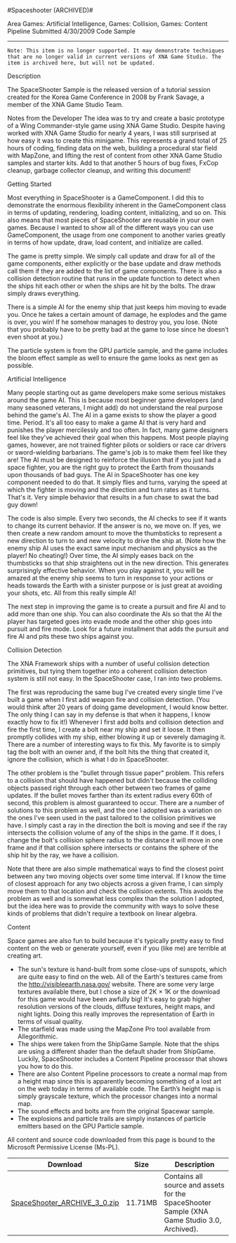 #Spaceshooter (ARCHIVED)#

Area
Games: Artificial Intelligence, Games: Collision, Games: Content Pipeline
Submitted
4/30/2009
Code Sample

---

    Note: This item is no longer supported. It may demonstrate techniques that are no longer valid in current versions of XNA Game Studio. The item is archived here, but will not be updated.

Description

The SpaceShooter Sample is the released version of a tutorial session created for the Korea Game Conference in 2008 by Frank Savage, a member of the XNA Game Studio Team.

Notes from the Developer
The idea was to try and create a basic prototype of a Wing Commander-style game using XNA Game Studio. Despite having worked with XNA Game Studio for nearly 4 years, I was still surprised at how easy it was to create this minigame. This represents a grand total of 25 hours of coding, finding data on the web, building a procedural star field with MapZone, and lifting the rest of content from other XNA Game Studio samples and starter kits. Add to that another 5 hours of bug fixes, FxCop cleanup, garbage collector cleanup, and writing this document!


Getting Started

Most everything in SpaceShooter is a GameComponent. I did this to demonstrate the enormous flexibility inherent in the GameComponent class in terms of updating, rendering, loading content, initializing, and so on. This also means that most pieces of SpaceShooter are reusable in your own games. Because I wanted to show all of the different ways you can use GameComponent, the usage from one component to another varies greatly in terms of how update, draw, load content, and initialize are called.

The game is pretty simple. We simply call update and draw for all of the game components, either explicitly or the base update and draw methods call them if they are added to the list of game components. There is also a collision detection routine that runs in the update function to detect when the ships hit each other or when the ships are hit by the bolts. The draw simply draws everything.

There is a simple AI for the enemy ship that just keeps him moving to evade you. Once he takes a certain amount of damage, he explodes and the game is over, you win! If he somehow manages to destroy you, you lose. (Note that you probably have to be pretty bad at the game to lose since he doesn’t even shoot at you.)

The particle system is from the GPU particle sample, and the game includes the bloom effect sample as well to ensure the game looks as next gen as possible.

Artificial Intelligence

Many people starting out as game developers make some serious mistakes around the game AI. This is because most beginner game developers (and many seasoned veterans, I might add) do not understand the real purpose behind the game's AI. The AI in a game exists to show the player a good time. Period. It's all too easy to make a game AI that is very hard and punishes the player mercilessly and too often. In fact, many game designers feel like they've achieved their goal when this happens. Most people playing games, however, are not trained fighter pilots or soldiers or race car drivers or sword-wielding barbarians. The game's job is to make them feel like they are! The AI must be designed to reinforce the illusion that if you just had a space fighter, you are the right guy to protect the Earth from thousands upon thousands of bad guys. The AI in SpaceShooter has one key component needed to do that. It simply flies and turns, varying the speed at which the fighter is moving and the direction and turn rates as it turns. That's it. Very simple behavior that results in a fun chase to swat the bad guy down!

The code is also simple. Every two seconds, the AI checks to see if it wants to change its current behavior. If the answer is no, we move on. If yes, we then create a new random amount to move the thumbsticks to represent a new direction to turn to and new velocity to drive the ship at. (Note how the enemy ship AI uses the exact same input mechanism and physics as the player! No cheating!) Over time, the AI simply eases back on the thumbsticks so that ship straightens out in the new direction. This generates surprisingly effective behavior. When you play against it, you will be amazed at the enemy ship seems to turn in response to your actions or heads towards the Earth with a sinister purpose or is just great at avoiding your shots, etc. All from this really simple AI!

The next step in improving the game is to create a pursuit and fire AI and to add more than one ship. You can also coordinate the AIs so that the AI the player has targeted goes into evade mode and the other ship goes into pursuit and fire mode. Look for a future installment that adds the pursuit and fire AI and pits these two ships against you.


Collision Detection

The XNA Framework ships with a number of useful collision detection primitives, but tying them together into a coherent collision detection system is still not easy. In the SpaceShooter case, I ran into two problems.

The first was reproducing the same bug I've created every single time I've built a game when I first add weapon fire and collision detection. (You would think after 20 years of doing game development, I would know better. The only thing I can say in my defense is that when it happens, I know exactly how to fix it!) Whenever I first add bolts and collision detection and fire the first time, I create a bolt near my ship and set it loose. It then promptly collides with my ship, either blowing it up or severely damaging it. There are a number of interesting ways to fix this. My favorite is to simply tag the bolt with an owner and, if the bolt hits the thing that created it, ignore the collision, which is what I do in SpaceShooter.

The other problem is the "bullet through tissue paper" problem. This refers to a collision that should have happened but didn't because the colliding objects passed right through each other between two frames of game updates. If the bullet moves farther than its extent radius every 60th of second, this problem is almost guaranteed to occur. There are a number of solutions to this problem as well, and the one I adopted was a variation on the ones I've seen used in the past tailored to the collision primitives we have. I simply cast a ray in the direction the bolt is moving and see if the ray intersects the collision volume of any of the ships in the game. If it does, I change the bolt's collision sphere radius to the distance it will move in one frame and if that collision sphere intersects or contains the sphere of the ship hit by the ray, we have a collision.

Note that there are also simple mathematical ways to find the closest point between any two moving objects over some time interval. If I know the time of closest approach for any two objects across a given frame, I can simply move them to that location and check the collision extents. This avoids the problem as well and is somewhat less complex than the solution I adopted, but the idea here was to provide the community with ways to solve these kinds of problems that didn't require a textbook on linear algebra.


Content

Space games are also fun to build because it's typically pretty easy to find content on the web or generate yourself, even if you (like me) are terrible at creating art.

* The sun's texture is hand-built from some close-ups of sunspots, which are quite easy to find on the web. All of the Earth's textures came from the http://visibleearth.nasa.gov/ website. There are some very large textures available there, but I chose a size of 2K × 1K or the download for this game would have been awfully big! It's easy to grab higher resolution versions of the clouds, diffuse textures, height maps, and night lights. Doing this really improves the representation of Earth in terms of visual quality.
* The starfield was made using the MapZone Pro tool available from Allegorithmic.
* The ships were taken from the ShipGame Sample. Note that the ships are using a different shader than the default shader from ShipGame. Luckily, SpaceShooter includes a Content Pipeline processor that shows you how to do this.
* There are also Content Pipeline processors to create a normal map from a height map since this is apparently becoming something of a lost art on the web today in terms of available code. The Earth’s height map is simply grayscale texture, which the processor changes into a normal map.
* The sound effects and bolts are from the original Spacewar sample.
* The explosions and particle trails are simply instances of particle emitters based on the GPU Particle sample.




All content and source code downloaded from this page is bound to the Microsoft Permissive License (Ms-PL).

Download | Size | Description
---|---|---|
[SpaceShooter_ARCHIVE_3_0.zip](https://github.com/nkast/XNAGameStudio/blob/master/Samples/SpaceShooter_ARCHIVE_3_0.zip?raw=true) | 11.71MB | Contains all source and assets for the SpaceShooter Sample (XNA Game Studio 3.0, Archived). 